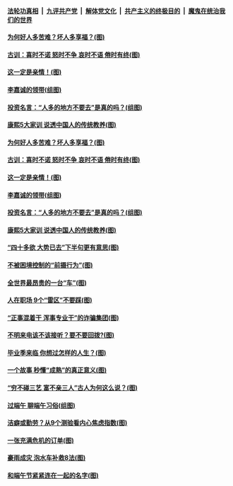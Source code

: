 

####  [法轮功真相](../../../../basic/blob/master/README.md?t=06282002) &nbsp;|&nbsp; [九评共产党](../../../../9ping.md/blob/master/README.md?t=06282002) &nbsp;|&nbsp; [解体党文化](../../../../jtdwh.md/blob/master/README.md?t=06282002)  &nbsp;|&nbsp; [共产主义的终极目的](../../../../gczydzjmd.md/blob/master/README.md?t=06282002) &nbsp;|&nbsp; [魔鬼在统治我们的世界](../../../../mgztzwmdsj.md/blob/master/README.md?t=06282002) 

#### [为何好人多苦难？坏人多享福？(图)](../pages/p8/937938.md?t=06282002) 

#### [古训：喜时不诺 怒时不争 哀时不语 倦时有终(图)](../pages/p8/937482.md?t=06282002) 

#### [这一定是亲情！(图)](../pages/p8/937905.md?t=06282002) 

#### [李嘉诚的领带(组图)](../pages/p8/937484.md?t=06282002) 

#### [投资名言：“人多的地方不要去”是真的吗？(组图)](../pages/p8/937855.md?t=06282002) 

#### [康熙5大家训 说透中国人的传统教养(图)](../pages/p8/937696.md?t=06282002) 

#### [为何好人多苦难？坏人多享福？(图)](../pages/p8/937938.md?t=06282002) 

#### [古训：喜时不诺 怒时不争 哀时不语 倦时有终(图)](../pages/p8/937482.md?t=06282002) 

#### [这一定是亲情！(图)](../pages/p8/937905.md?t=06282002) 

#### [李嘉诚的领带(组图)](../pages/p8/937484.md?t=06282002) 

#### [投资名言：“人多的地方不要去”是真的吗？(组图)](../pages/p8/937855.md?t=06282002) 

#### [康熙5大家训 说透中国人的传统教养(图)](../pages/p8/937696.md?t=06282002) 

#### [“四十多欲 大势已去”下半句更有意思(图)](../pages/p8/937811.md?t=06282002) 

#### [不被困境控制的“前摄行为”(图)](../pages/p8/937145.md?t=06282002) 

#### [全世界最昂贵的一台“车”(图)](../pages/p8/937477.md?t=06282002) 

#### [人在职场 9个“雷区”不要踩(图)](../pages/p8/937766.md?t=06282002) 

#### [“正事混着干 浑事专业干”的诈骗集团(图)](../pages/p8/937732.md?t=06282002) 

#### [不明来电该不该接听？要不要回拨?(图)](../pages/p8/936929.md?t=06282002) 

#### [毕业季来临 你想过怎样的人生？(图)](../pages/p8/937661.md?t=06282002) 

#### [一个故事 秒懂“成熟”的真正意义(图)](../pages/p8/936405.md?t=06282002) 

#### [“穷不碰三艺 富不亲三人”古人为何这么说？(图)](../pages/p8/937602.md?t=06282002) 

#### [过端午 聊端午习俗(组图)](../pages/p8/937246.md?t=06282002) 

#### [洁癖或勤劳？从9个测验看内心焦虑指数(图)](../pages/p8/937558.md?t=06282002) 

#### [一张充满危机的订单(图)](../pages/p8/936981.md?t=06282002) 

#### [豪雨成灾 泡水车补救8法(图)](../pages/p8/937526.md?t=06282002) 

#### [和端午节紧紧连在一起的名字(图)](../pages/p8/937448.md?t=06282002) 

